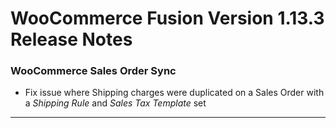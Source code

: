 # WooCommerce Fusion Version 1.13.3 Release Notes


### WooCommerce Sales Order Sync
- Fix issue where Shipping charges were duplicated on a Sales Order with a *Shipping Rule* and *Sales Tax Template* set

---
